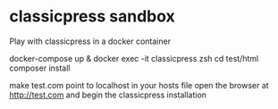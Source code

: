# classicpress sandbox

Play with classicpress in a docker container

docker-compose up &
docker exec -it classicpress zsh
cd test/html
composer install

make test.com point to localhost in your hosts file
open the browser at http://test.com and begin the classicpress installation
